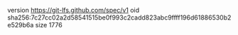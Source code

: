 version https://git-lfs.github.com/spec/v1
oid sha256:7c27cc02a2d58541515be0f993c2cadd823abc9ffff196d61886530b2e529b6a
size 1776
